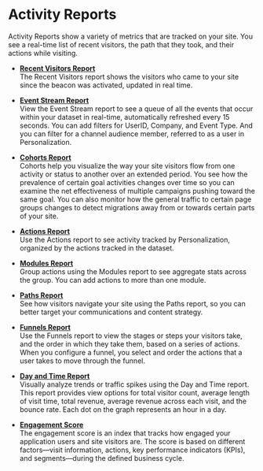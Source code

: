 

# Activity Reports

Activity Reports show a variety of metrics that are tracked on your site. You
see a real-time list of recent visitors, the path that they took, and their
actions while visiting.

  * **[Recent Visitors Report](https://help.salesforce.com/s/articleView?id=sf.mc_pers_report_activity_recent_visitors.htm&language=en_US&type=5)**  
The Recent Visitors report shows the visitors who came to your site since the
beacon was activated, updated in real time.

  * **[Event Stream Report](https://help.salesforce.com/s/articleView?id=sf.mc_pers_report_activity_event_stream.htm&language=en_US&type=5)**  
View the Event Stream report to see a queue of all the events that occur
within your dataset in real-time, automatically refreshed every 15 seconds.
You can add filters for UserID, Company, and Event Type. And you can filter
for a channel audience member, referred to as a user in Personalization.

  * **[Cohorts Report](https://help.salesforce.com/s/articleView?id=sf.mc_pers_report_activity_cohort.htm&language=en_US&type=5)**  
Cohorts help you visualize the way your site visitors flow from one activity
or status to another over an extended period. You see how the prevalence of
certain goal activities changes over time so you can examine the net
effectiveness of multiple campaigns pushing toward the same goal. You can also
monitor how the general traffic to certain page groups changes to detect
migrations away from or towards certain parts of your site.

  * **[Actions Report](https://help.salesforce.com/s/articleView?id=sf.mc_pers_report_activity_action.htm&language=en_US&type=5)**  
Use the Actions report to see activity tracked by Personalization, organized
by the actions tracked in the dataset.

  * **[Modules Report](https://help.salesforce.com/s/articleView?id=sf.mc_pers_report_activity_module.htm&language=en_US&type=5)**  
Group actions using the Modules report to see aggregate stats across the
group. You can add actions to more than one module.

  * **[Paths Report](https://help.salesforce.com/s/articleView?id=sf.mc_pers_report_activity_path.htm&language=en_US&type=5)**  
See how visitors navigate your site using the Paths report, so you can better
target your communications and content strategy.

  * **[Funnels Report](https://help.salesforce.com/s/articleView?id=sf.mc_pers_report_activity_funnel.htm&language=en_US&type=5)**  
Use the Funnels report to view the stages or steps your visitors take, and the
order in which they take them, based on a series of actions. When you
configure a funnel, you select and order the actions that a user takes to move
through the funnel.

  * **[Day and Time Report](https://help.salesforce.com/s/articleView?id=sf.mc_pers_report_activity_day_time.htm&language=en_US&type=5)**  
Visually analyze trends or traffic spikes using the Day and Time report. This
report provides view options for total visitor count, average length of visit
time, total revenue, average revenue across each visit, and the bounce rate.
Each dot on the graph represents an hour in a day.

  * **[Engagement Score](https://help.salesforce.com/s/articleView?id=sf.mc_pers_engagement_score.htm&language=en_US&type=5)**  
The engagement score is an index that tracks how engaged your application
users and site visitors are. The score is based on different factors—visit
information, actions, key performance indicators (KPIs), and segments—during
the defined business cycle.

